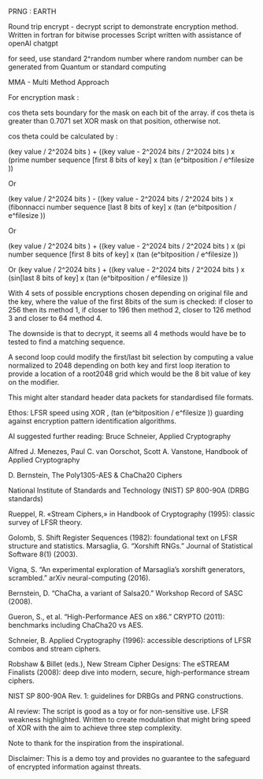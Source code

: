 PRNG : EARTH

Round trip encrypt - decrypt script to demonstrate encryption method.
Written in fortran for bitwise processes
Script written with assistance of openAI chatgpt

for seed, use standard 2^random number where random number can be generated from Quantum or standard computing


MMA - Multi Method Approach

For encryption mask :

cos theta sets boundary for the mask on each bit of the array.
if cos theta is greater than 0.7071 set XOR mask on that position, otherwise not. 

cos theta could be calculated by :

(key value / 2^2024 bits ) + ((key value - 2^2024 bits / 2^2024 bits ) x (prime number sequence [first 8 bits of key] x (tan (e^bitposition / e^filesize ))

Or
 
(key value / 2^2024 bits ) - ((key value - 2^2024 bits / 2^2024 bits ) x (fibonnacci number sequence [last 8 bits of key] x (tan (e^bitposition / e^filesize ))

Or 

(key value / 2^2024 bits ) + ((key value - 2^2024 bits / 2^2024 bits ) x (pi number sequence [first 8 bits of key] x (tan (e^bitposition / e^filesize ))

Or 
(key value / 2^2024 bits ) + ((key value - 2^2024 bits / 2^2024 bits ) x (sin[last 8 bits of key] x (tan (e^bitposition / e^filesize ))



With 4 sets of possible encryptions chosen depending on original file and the key, where the value of the first 8bits of the sum is checked: if closer to 256 then its method 1, if closer to 196 then method 2, closer to 126 method 3 and closer to 64 method 4.

The downside is that to decrypt, it seems all 4 methods would have be to tested to find a matching sequence.
 

A second loop could modify the first/last bit selection by computing a value normalized to 2048 depending on both key and first loop iteration to provide a location of a root2048 grid which would be the 8 bit value of key on the modifier.

This might alter standard header data packets for standardised file formats.

Ethos:
LFSR speed using XOR , (tan (e^bitposition / e^filesize )) guarding against encryption pattern identification algorithms.


AI suggested further reading:
Bruce Schneier, Applied Cryptography

Alfred J. Menezes, Paul C. van Oorschot, Scott A. Vanstone, Handbook of Applied Cryptography

D. Bernstein, The Poly1305-AES & ChaCha20 Ciphers

National Institute of Standards and Technology (NIST) SP 800-90A (DRBG standards)

Rueppel, R. «Stream Ciphers,» in Handbook of Cryptography (1995): classic survey of LFSR theory.

Golomb, S. Shift Register Sequences (1982): foundational text on LFSR structure and statistics.
Marsaglia, G. “Xorshift RNGs.” Journal of Statistical Software 8(1) (2003).

Vigna, S. “An experimental exploration of Marsaglia’s xorshift generators, scrambled.” arXiv neural-computing (2016).

Bernstein, D. “ChaCha, a variant of Salsa20.” Workshop Record of SASC (2008).

Gueron, S., et al. “High-Performance AES on x86.” CRYPTO (2011): benchmarks including ChaCha20 vs AES.

Schneier, B. Applied Cryptography (1996): accessible descriptions of LFSR combos and stream ciphers.

Robshaw & Billet (eds.), New Stream Cipher Designs: The eSTREAM Finalists (2008): deep dive into modern, secure, high-performance stream ciphers.

NIST SP 800-90A Rev. 1: guidelines for DRBGs and PRNG constructions.

AI review:
The script is good as a toy or for non-sensitive use. LFSR weakness highlighted. Written to create modulation that might bring speed of XOR with the aim to achieve three step complexity.

Note to thank for the inspiration from the inspirational. 

Disclaimer: 
This is a demo toy and provides no guarantee to the safeguard of encrypted information against threats.
